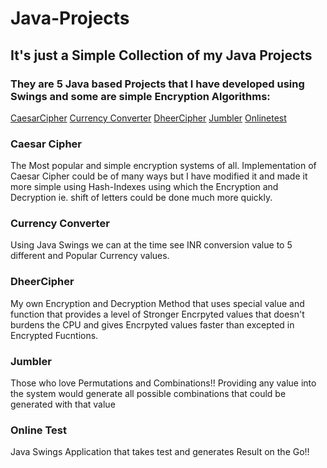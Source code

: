 # Java-Projects

## It's just a Simple Collection of my Java Projects

### They are 5 Java based Projects that I have developed using Swings and some are simple Encryption Algorithms:
[CaesarCipher](#caesar-cipher)
[Currency Converter](#currency-converter)
[DheerCipher](#dheercipher)
[Jumbler](#jumbler)
[Onlinetest](#online-test)

### Caesar Cipher
The Most popular and simple encryption systems of all. Implementation of Caesar Cipher could be of many ways but I have modified it and made it more simple using Hash-Indexes using which the Encryption and Decryption ie. shift of letters could be done much more quickly.

### Currency Converter
Using Java Swings we can at the time see INR conversion value to 5 different and Popular Currency values.

### DheerCipher
My own Encryption and Decryption Method that uses special value and function that provides a level of Stronger Encrpyted values that doesn't burdens the CPU and gives Encrpyted values faster than excepted in Encrypted Fucntions.

### Jumbler
Those who love Permutations and Combinations!! Providing any value into the system would generate all possible combinations that could be generated with that value

### Online Test
Java Swings Application that takes test and generates Result on the Go!!
